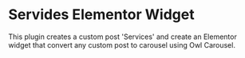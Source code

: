 # Servides Elementor Widget

This plugin creates a custom post 'Services' and create an Elementor widget that convert any custom post to carousel using Owl Carousel.


